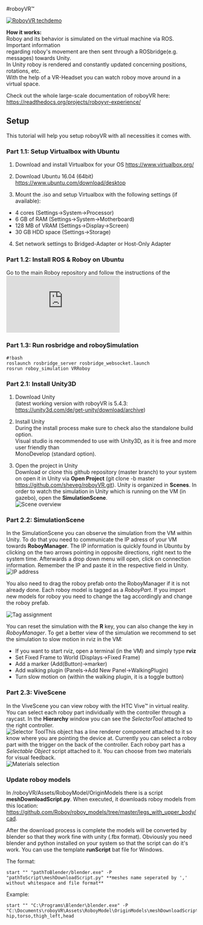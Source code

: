 #roboyVR™

[![RoboyVR techdemo](https://raw.githubusercontent.com/sheveg/roboyVR/164b1f24ddfb1b060015f2370fcedeca5a160d78/Assets/thumbnail.png)](https://www.youtube.com/watch?v=4lgiljctMw8)

**How it works:**  
Roboy and its behavior is simulated on the virtual machine via ROS. Important information  
regarding roboy's movement are then sent through a ROSbridge(e.g. messages) towards Unity.  
In Unity roboy is rendered and constantly updated concerning positions, rotations, etc.  
With the help of a VR-Headset you can watch roboy move around in a virtual space.

Check out the whole large-scale documentation of roboyVR here:
https://readthedocs.org/projects/roboyvr-experience/

## Setup
This tutorial will help you setup roboyVR with all necessities it comes with.  

### Part 1.1: Setup Virtualbox with Ubuntu

1) Download and install Virtualbox for your OS https://www.virtualbox.org/

2) Download Ubuntu 16.04 (64bit) https://www.ubuntu.com/download/desktop

3) Mount the .iso and setup Virtualbox with the following settings (if available):

* 4 cores (Settings->System->Processor)
* 6 GB of RAM (Settings->System->Motherboard)
* 128 MB of VRAM (Settings->Display->Screen)
* 30 GB HDD space (Settings->Storage)

4) Set network settings to Bridged-Adapter or Host-Only Adapter  


### Part 1.2: Install ROS & Roboy on Ubuntu

Go to the main Roboy repository and follow the instructions of the ![ReadMe](https://github.com/Roboy/Roboy/blob/master/README.md)

### Part 1.3: Run rosbridge and roboySimulation

```
#!bash
roslaunch rosbridge_server rosbridge_websocket.launch
rosrun roboy_simulation VRRoboy
```
### Part 2.1: Install Unity3D

1) Download Unity  
(latest working version with roboyVR is 5.4.3: https://unity3d.com/de/get-unity/download/archive)

2) Install Unity  
During the install process make sure to check also the standalone build option.  
Visual studio is recommended to use with Unity3D, as it is free and more user friendly than  
MonoDevelop (standard option).

3) Open the project in Unity  
Download or clone this github repository (master branch) to your system on open it in Unity via **Open Project** (git clone -b master https://github.com/sheveg/roboyVR.git). Unity is organized in **Scenes**. In order to watch the simulation in Unity which is running on the VM (in gazebo), open the **SimulationScene**.  
![Scene overview](https://cloud.githubusercontent.com/assets/10234845/21025492/f72657fc-bd88-11e6-912e-877ba72d782e.png "Scene overview") 

### Part 2.2: SimulationScene ###

In the SimulationScene you can observe the simulation from the VM within Unity. To do that you need to communicate the IP adress of your VM towards **RoboyManager**. The IP information is quickly found in Ubuntu by clicking on the two arrows pointing in opposite directions, right next to the system time. Afterwards a drop down menu will open, click on connection information. Remember the IP and paste it in the respective field in Unity.  
![IP address](https://cloud.githubusercontent.com/assets/10234845/21025737/da6cda5e-bd89-11e6-8755-af5fbf4a748b.png "IP address")  
  
You also need to drag the roboy prefab onto the RoboyManager if it is not already done. Each roboy model is tagged as a *RoboyPart*. If you import new models for roboy you need to change the tag accordingly and change the roboy prefab.

![Tag assignment](https://cloud.githubusercontent.com/assets/10234845/21025736/da6bcb1e-bd89-11e6-820d-be7b42853697.png "Tag assignment")

You can reset the simulation with the **R** key, you can also change the key in *RoboyManager*. To get a better view of the simulation we recommend to set the simulation to slow motion in rviz in the VM:
* If you want to start rviz, open a terminal (in the VM) and simply type **rviz**
* Set Fixed Frame to World (Displays->Fixed Frame)
* Add a marker (Add(Button)->marker)
* Add walking plugin (Panels->Add New Panel->WalkingPlugin)
* Turn slow motion on (within the walking plugin, it is a toggle button) 

### Part 2.3: ViveScene ###

In the ViveScene you can view roboy with the HTC Vive™ in virtual reality. You can select each roboy part individually with the controller through a raycast. In the **Hierarchy** window you can see the *SelectorTool* attached to the right controller.  
![Selector Tool](https://cloud.githubusercontent.com/assets/10234845/21025739/da714120-bd89-11e6-93ee-45949cf7dfc8.png "Selector Tool")This object has a line renderer component attached to it so know where you are pointing the device at. Currently you can select a roboy part with the trigger on the back of the controller. Each roboy part has a *Selectable Object* script attached to it. You can choose from two materials for visual feedback.  
![Materials selection](https://cloud.githubusercontent.com/assets/10234845/21025738/da6c4c06-bd89-11e6-883c-db8d20462f42.png "Materials selection")

### Update roboy models ###

In /roboyVR/Assets/RoboyModel/OriginModels there is a script **meshDownloadScript.py**. When executed, it downloads roboy models from this location:  
https://github.com/Roboy/roboy_models/tree/master/legs_with_upper_body/cad.  

After the download process is complete the models will be converted by blender so that they work fine with unity (.fbx format). Obviously you need blender and python installed on your system so that the script can do it's work. You can use the template **runScript** bat file for Windows. 

The format:
```
start "" "pathToBlender/blender.exe" -P "pathToScript\meshDownloadScript.py" **meshes name seperated by ',' without whitespace and file format**
```

Example:

```
start "" "C:\Programs\Blender\blender.exe" -P "C:\Documents\roboyVR\Assets\RoboyModel\OriginModels\meshDownloadScript.py" hip,torso,thigh_left,head
```
